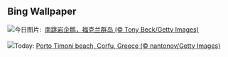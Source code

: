 ## Bing Wallpaper
![](https://www.bing.com/th?id=OHR.KissingPenguins_ZH-CN5449471262_UHD.jpg&w=1000)今日图片: &nbsp;[南跳岩企鹅，福克兰群岛 (© Tony Beck/Getty Images)](https://www.bing.com/th?id=OHR.KissingPenguins_ZH-CN5449471262_UHD.jpg)
<br><br/>
![](https://www.bing.com/th?id=OHR.CorfuBeach_EN-US1955770867_UHD.jpg&w=1000)Today: [Porto Timoni beach, Corfu, Greece (© nantonov/Getty Images)](https://www.bing.com/th?id=OHR.CorfuBeach_EN-US1955770867_UHD.jpg)
<br><br/>
